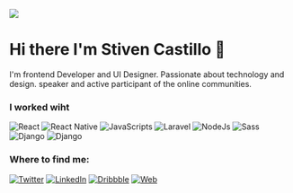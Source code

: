 [![](https://github.com/mrousavy/mrousavy/blob/master/img/dino.gif)](https://chromedino.com)

# Hi there I'm Stiven Castillo 👋
I'm frontend Developer and UI Designer. Passionate about technology and design. speaker and active participant of the online communities.

<h3>I worked wiht</h3>

<p><img alt="React" src="https://img.shields.io/badge/-React-black?style=flat-square&logo=react" /> <img alt="React Native" src="https://img.shields.io/badge/-React Native-040d04?style=flat-square&logo=react" /> <img alt="JavaScripts" src="https://img.shields.io/badge/-Javascripts-040d04?style=flat-square&logo=javascript" /> <img alt="Laravel" src="https://img.shields.io/badge/-Laravel-040d04?style=flat-square&logo=laravel" /> <img alt="NodeJs" src="https://img.shields.io/badge/-NodeJS-040d04?style=flat-square&logo=node.js" /> <img alt="Sass" src="https://img.shields.io/badge/-Sass-040d04?style=flat-square&logo=sass" /> <img alt="Django" src="https://img.shields.io/badge/-Django-040d04?style=flat-square&logo=django" /> <img alt="Django" src="https://img.shields.io/badge/-Vue-040d04?style=flat-square&logo=vue.js" /> 
  
<h3>Where to find me:</h3>

<a href="https://twitter.com/bacabange" target="_blank"><img alt="Twitter" src="https://img.shields.io/badge/twitter-%231DA1F2.svg?&style=for-the-badge&logo=twitter&logoColor=white" /></a>
<a href="https://www.linkedin.com/in/stivncastillo/" target="_blank"><img alt="LinkedIn" src="https://img.shields.io/badge/linkedin-%230077B5.svg?&style=for-the-badge&logo=linkedin&logoColor=white" /></a> 
<a href="https://dribbble.com/bacabange" target="_blank"><img alt="Dribbble" src="https://img.shields.io/badge/dribbble-ea4c89.svg?&style=for-the-badge&logo=dribbble&logoColor=white" /></a>
<a href="https://www.stiven.dev/" target="_blank"><img alt="Web" src="https://img.shields.io/badge/web-040d04.svg?&style=for-the-badge&logo=web&logoColor=white" /></a>
